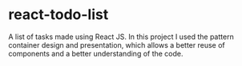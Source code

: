 # react-todo-list
A list of tasks made using React JS.
In this project I used the pattern container design and presentation, which allows a better reuse of components and a better understanding of the code.
